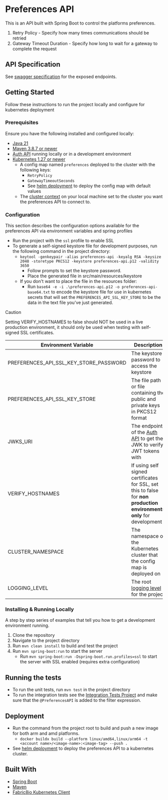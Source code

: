 # Preferences API

This is an API built with Spring Boot to control the platforms preferences.
1. Retry Policy - Specify how many times communications should be retried
2. Gateway Timeout Duration - Specify how long to wait for a gateway to complete the request

## API Specification
See [swagger specification](https://app.swaggerhub.com/apis/CameronWard301/Communication_APIs/1.0.3#/Preferences%20API) for the exposed endpoints.

## Getting Started

Follow these instructions to run the project locally and configure for kubernetes deployment

### Prerequisites

Ensure you have the following installed and configured locally:

- [Java 21](https://www.oracle.com/java/technologies/downloads/#java21)
- [Maven 3.8.7 or newer](https://maven.apache.org/download.cgi)
- [Auth API](../auth-api) running locally or in a development environment
- [Kubernetes 1.27 or newer](https://kubernetes.io/releases/download/)
  - A config map named `preferences` deployed to the cluster with the following keys:
    - `RetryPolicy`
    - `GatewayTimeoutSeconds`
    - See [helm deployment](../deployment/helm) to deploy the config map with default values
  - The [cluster context](https://kubernetes.io/docs/reference/kubectl/generated/kubectl_config/kubectl_config_set-context/) on your local machine set to the cluster you want the preferences API to connect to.

### Configuration

This section describes the configuration options available for the preferences API via environment variables and spring profiles
 - Run the project with the `ssl` profile to enable SSL
 - To generate a self-signed keystore file for development purposes, run the following command in the project directory:
   - `keytool -genkeypair -alias preferences-api -keyalg RSA -keysize 2048 -storetype PKCS12 -keystore preferences-api.p12 -validity 3650`
     - Follow prompts to set the keystore password.
     - Place the generated file in src/main/resources/keystore
   - If you don't want to place the file in the resources folder:
     - Run `base64 -e -i .\preferences-api.p12 -o preferences-api-base64.txt` to encode the keystore file for use in kubernetes secrets that will set the `PREFERENCES_API_SSL_KEY_STORE` to be the data in the text file you've just generated.

> [!CAUTION]
> Setting VERIFY_HOSTNAMES to false should NOT be used in a live production environment, it should only be used when testing with self-signed SSL certificates.

| Environment Variable                    | Description                                                                                                                                                             | Default Value                                      | Required               |
|-----------------------------------------|-------------------------------------------------------------------------------------------------------------------------------------------------------------------------|----------------------------------------------------|------------------------|
| PREFERENCES_API_SSL_KEY_STORE_PASSWORD  | The keystore password to access the keystore                                                                                                                            |                                                    | Y if using SSL profile |
| PREFERENCES_API_SSL_KEY_STORE           | The file path or file containing the public and private keys in PKCS12 format                                                                                           | classpath:keystore/preferences-api.p12             | N                      |
| JWKS_URI                                | The endpoint of the [Auth API](../auth-api) to get the JWK to verify JWT tokens with                                                                                    | https://localhost:53655/auth/.well-known/jwks.json | N                      |
| VERIFY_HOSTNAMES                        | If using self signed certificates for SSL, set this to false for **non production environments only** for development                                                   | true                                               | N                      |
| CLUSTER_NAMESPACE                       | The namespace of the Kubernetes cluster that the config map is deployed on                                                                                              | default                                            | N                      |
| LOGGING_LEVEL                           | The root [logging level](https://docs.spring.io/spring-boot/docs/2.1.13.RELEASE/reference/html/boot-features-logging.html#boot-features-logging-format) for the project | info                                               | N                      |



### Installing & Running Locally

A step by step series of examples that tell you how to get a development environment running.

1. Clone the repository
2. Navigate to the project directory
3. Run `mvn clean install` to build and test the project
4. Run `mvn spring-boot:run` to start the server
   - Run `mvn spring-boot:run -Dspring-boot.run.profiles=ssl` to start the server with SSL enabled (requires extra configuration)

## Running the tests

- To run the unit tests, run `mvn test` in the project directory
- To run the integration tests see the [Integration Tests Project](../integration-tests)
and make sure that the `@PreferencesAPI` is added to the filter expression.

## Deployment

- Run the command from the project root to build and push a new image for both arm and amd platforms.
  - `docker buildx build --platform linux/amd64,linux/arm64 -t <account name>/<image-name>:<image-tag> --push .`
- See [helm deployment](../deployment/helm) to deploy the preferences API to a kubernetes cluster.

## Built With
- [Spring Boot](https://spring.io/projects/spring-boot)
- [Maven](https://maven.apache.org/)
- [Fabric8io Kubernetes Client](https://github.com/fabric8io/kubernetes-client)
